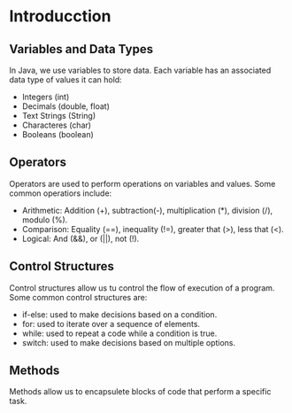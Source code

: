 # Introducction

## Variables and Data Types
In Java, we use variables to store data. Each variable has an associated data type of values it can hold:
- Integers (int)
- Decimals (double, float)
- Text Strings (String)
- Characteres (char)
- Booleans (boolean)

## Operators
Operators are used to perform operations on variables and values. Some common operatiors include:

- Arithmetic: Addition (+), subtraction(-), multiplication (*), division (/), modulo (%).
- Comparison: Equality (==), inequality (!=), greater that (>), less that (<).
- Logical: And (&&), or (||), not (!).

## Control Structures
Control structures allow us tu control the flow of execution of a program. Some common control structures are:
- if-else: used to make decisions based on a condition.
- for: used to iterate over a sequence of elements.
- while: used to repeat a code while a condition is true.
- switch: used to make decisions based on multiple options.

## Methods
Methods allow us to encapsulete blocks of code that perform a specific task.
